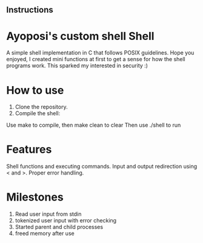 ## Instructions


# Ayoposi's custom shell Shell

A simple shell implementation in C that follows POSIX guidelines.
Hope you enjoyed, I created mini functions at first to get a sense for how the shell programs work. This sparked my interested in security :)

# How to use

1. Clone the repository.
2. Compile the shell:

Use make to compile, then make clean to clear
Then use ./shell to run

# Features
Shell functions and executing commands.
Input and output redirection using < and >.
Proper error handling.

# Milestones
1. Read user input from stdin
2. tokenized user input with error checking
3. Started parent and child processes
4. freed memory after use




